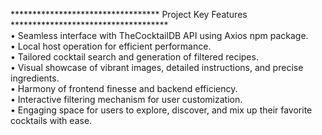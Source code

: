 ********************************** Project Key Features ************************************         
• Seamless interface with TheCocktailDB API using Axios npm package.                                
• Local host operation for efficient performance.                                                      
• Tailored cocktail search and generation of filtered recipes.                                      
• Visual showcase of vibrant images, detailed instructions, and precise ingredients.              
• Harmony of frontend finesse and backend efficiency.                                                
• Interactive filtering mechanism for user customization.                                                    
• Engaging space for users to explore, discover, and mix up their favorite cocktails with ease.            
